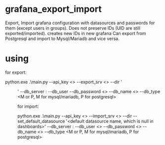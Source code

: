 # grafana_export_import
Export, Import grafana configuration with datasources and passwords for them (except users in groups).
Does not preserve IDs (UID are still exported/imported). creates new IDs in new grafana
Can export from Postgresql and import to Mysql/Mariadb and vice versa.

# using
for export:
  
  python.exe .\main.py --api_key <> --export_srv <> --dir '<dir to export configuration>' --db_server <ip or hostname>:<port> --db_user <databse login> --db_password <> --db_name <> --db_type <M or P, M for mysql/mariadb, P for postgresql>

for import:
  
  python.exe .\main.py --api_key <> --import_srv <> --dir <directory with exported files> --set_default_datasource '<default datasource name, which is null in dashboards>' --db_server <ip or hostname>:<port> --db_user <> --db_password <> --db_name <> --db_type <M or P, M for mysql/mariadb, P for postgresql>
